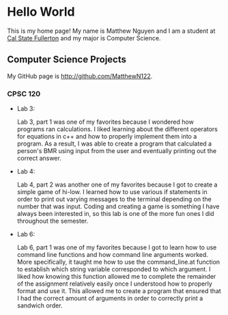# Hello World

This is my home page! My name is Matthew Nguyen and I am a student at [Cal State Fullerton](http://www.fullerton.edu/) and my major is Computer Science.

## Computer Science Projects

My GitHub page is http://github.com/MatthewN122.

### CPSC 120

* Lab 3:

    Lab 3, part 1 was one of my favorites because I wondered how programs ran calculations. I liked learning about the different operators for equations in c++ and how to properly implement them into a program. As a result, I was able to create a program that calculated a person's BMR using input from the user and eventually printing out the correct answer.

* Lab 4:

    Lab 4, part 2 was another one of my favorites because I got to create a simple game of hi-low. I learned how to use various if statements in order to print out varying messages to the terminal depending on the number that was input. Coding and creating a game is something I have always been interested in, so this lab is one of the more fun ones I did throughout the semester. 

* Lab 6:

    Lab 6, part 1 was one of my favorites because I got to learn how to use command line functions and how command line arguments worked. More specifically, it taught me how to use the command_line.at function to establish which string variable corresponded to which argument. I liked how knowing this function allowed me to complete the remainder of the assignment relatively easily once I understood how to properly format and use it. This allowed me to create a program that ensured that I had the correct amount of arguments in order to correctly print a sandwich order. 
